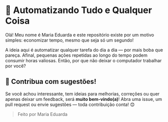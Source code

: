 # 🚀 Automatizando Tudo e Qualquer Coisa
Olá! Meu nome é Maria Eduarda e este repositório existe por um motivo simples: economizar tempo, mesmo que seja só um segundo!

A ideia aqui é automatizar qualquer tarefa do dia a dia — por mais boba que pareça. Afinal, pequenas ações repetidas ao longo do tempo podem consumir horas valiosas. Então, por que não deixar o computador trabalhar por você?

## 🤝 Contribua com sugestões!

Se você achou interessante, tem ideias para melhorias, correções ou quer apenas deixar um feedback, será **muito bem-vindo(a)**!
Abra uma issue, um pull request ou envie sugestões — toda contribuição conta! 😊



> Feito por Maria Eduarda
